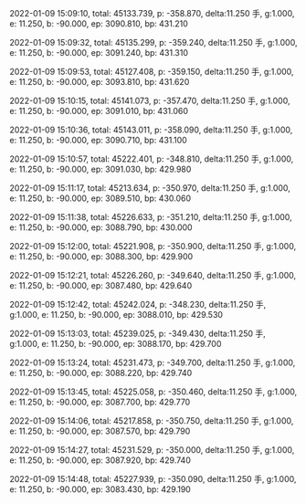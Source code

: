 2022-01-09 15:09:10, total: 45133.739, p: -358.870, delta:11.250 手, g:1.000, e: 11.250, b: -90.000, ep: 3090.810, bp: 431.210

2022-01-09 15:09:32, total: 45135.299, p: -359.240, delta:11.250 手, g:1.000, e: 11.250, b: -90.000, ep: 3091.240, bp: 431.310

2022-01-09 15:09:53, total: 45127.408, p: -359.150, delta:11.250 手, g:1.000, e: 11.250, b: -90.000, ep: 3093.810, bp: 431.620

2022-01-09 15:10:15, total: 45141.073, p: -357.470, delta:11.250 手, g:1.000, e: 11.250, b: -90.000, ep: 3091.010, bp: 431.060

2022-01-09 15:10:36, total: 45143.011, p: -358.090, delta:11.250 手, g:1.000, e: 11.250, b: -90.000, ep: 3090.710, bp: 431.100

2022-01-09 15:10:57, total: 45222.401, p: -348.810, delta:11.250 手, g:1.000, e: 11.250, b: -90.000, ep: 3091.030, bp: 429.980

2022-01-09 15:11:17, total: 45213.634, p: -350.970, delta:11.250 手, g:1.000, e: 11.250, b: -90.000, ep: 3089.510, bp: 430.060

2022-01-09 15:11:38, total: 45226.633, p: -351.210, delta:11.250 手, g:1.000, e: 11.250, b: -90.000, ep: 3088.790, bp: 430.000

2022-01-09 15:12:00, total: 45221.908, p: -350.900, delta:11.250 手, g:1.000, e: 11.250, b: -90.000, ep: 3088.300, bp: 429.900

2022-01-09 15:12:21, total: 45226.260, p: -349.640, delta:11.250 手, g:1.000, e: 11.250, b: -90.000, ep: 3087.480, bp: 429.640

2022-01-09 15:12:42, total: 45242.024, p: -348.230, delta:11.250 手, g:1.000, e: 11.250, b: -90.000, ep: 3088.010, bp: 429.530

2022-01-09 15:13:03, total: 45239.025, p: -349.430, delta:11.250 手, g:1.000, e: 11.250, b: -90.000, ep: 3088.170, bp: 429.700

2022-01-09 15:13:24, total: 45231.473, p: -349.700, delta:11.250 手, g:1.000, e: 11.250, b: -90.000, ep: 3088.220, bp: 429.740

2022-01-09 15:13:45, total: 45225.058, p: -350.460, delta:11.250 手, g:1.000, e: 11.250, b: -90.000, ep: 3087.700, bp: 429.770

2022-01-09 15:14:06, total: 45217.858, p: -350.750, delta:11.250 手, g:1.000, e: 11.250, b: -90.000, ep: 3087.570, bp: 429.790

2022-01-09 15:14:27, total: 45231.529, p: -350.000, delta:11.250 手, g:1.000, e: 11.250, b: -90.000, ep: 3087.920, bp: 429.740

2022-01-09 15:14:48, total: 45227.939, p: -350.090, delta:11.250 手, g:1.000, e: 11.250, b: -90.000, ep: 3083.430, bp: 429.190